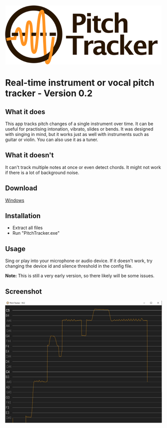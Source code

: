![](logo_with_text.png)

# Real-time instrument or vocal pitch tracker - Version 0.2

## What it does

This app tracks pitch changes of a single instrument over time.
It can be useful for practising intonation, vibrato, slides or bends. It was designed with singing in mind, but it works just as well with instruments such as guitar or violin. 
You can also use it as a tuner.

## What it doesn't

It can't track multiple notes at once or even detect chords. It might not work if there is a lot of background noise.

## Download

[Windows](https://www.dropbox.com/s/vslhfspumk18gyu/PitchTracker_V0.2.zip?dl=1)

## Installation

- Extract all files
- Run "PitchTracker.exe"

## Usage

Sing or play into your microphone or audio device. 
If it doesn't work, try changing the device id and silence threshold in the config file.

**Note:** This is still a very early version, so there likely will be some issues.

## Screenshot

![](screenshot.jpg)
